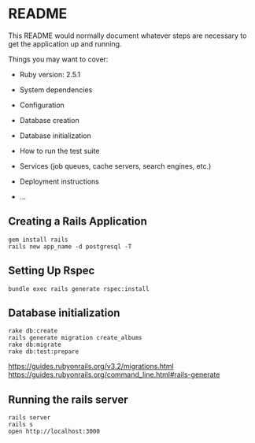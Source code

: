 # README

This README would normally document whatever steps are necessary to get the
application up and running.

Things you may want to cover:

* Ruby version: 2.5.1

* System dependencies

* Configuration

* Database creation

* Database initialization

* How to run the test suite

* Services (job queues, cache servers, search engines, etc.)

* Deployment instructions

* ...

## Creating a Rails Application
```
gem install rails
rails new app_name -d postgresql -T
```
## Setting Up Rspec
```
bundle exec rails generate rspec:install
```
## Database initialization
```
rake db:create
rails generate migration create_albums
rake db:migrate
rake db:test:prepare
```
https://guides.rubyonrails.org/v3.2/migrations.html
https://guides.rubyonrails.org/command_line.html#rails-generate

## Running the rails server
```
rails server
rails s
open http://localhost:3000
```
